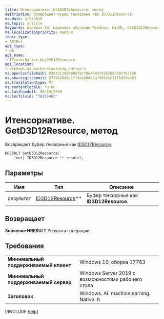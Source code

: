 ```yaml
---
title: Итенсорнативе. GetD3D12Resource, метод
description: Возвращает буфер тензорные как ID3D12Resource.
ms.date: 4/2/2019
ms.topic: article
keywords: Windows 10, машинное обучение Windows, WinML, GetD3D12Resource
ms.localizationpriority: medium
topic_type:
- APIRef
api_type:
- NA
api_name:
- ITensorNative.GetD3D12Resource
api_location:
- windows.ai.machinelearning.native.h
ms.openlocfilehash: 9384311d5060df0cf0e4542fd202bdd20cfb73e0
ms.sourcegitcommit: 577942041c1ff4da60d22af96543c11f5d5fe401
ms.translationtype: MT
ms.contentlocale: ru-RU
ms.lasthandoff: 08/29/2019
ms.locfileid: "70156462"
---
```

# <a name="itensornativegetd3d12resource-method"></a>Итенсорнативе. GetD3D12Resource, метод

Возвращает буфер тензорные как [ID3D12Resource](https://docs.microsoft.com/windows/desktop/api/d3d12/nn-d3d12-id3d12resource).

```cpp
HRESULT GetD3D12Resource(
    [out] ID3D12Resource ** result);
```

## <a name="parameters"></a>Параметры

| Имя | Тип | Описание |
|------|------|-------------|
| результат | [ID3D12Resource](https://docs.microsoft.com/windows/desktop/api/d3d12/nn-d3d12-id3d12resource)** | Буфер тензорные как **ID3D12Resource**. |

## <a name="returns"></a>Возвращает

**Значение HRESULT** Результат операции.

## <a name="requirements"></a>Требования

| | |
|-|-|
| **Минимальный поддерживаемый клиент** | Windows 10, сборка 17763 |
| **Минимальный поддерживаемый сервер** | Windows Server 2019 с возможностями рабочего стола |
| **Заголовок** | Windows. AI. machinelearning. Native. h |

[!INCLUDE [help](../../includes/get-help.md)]
